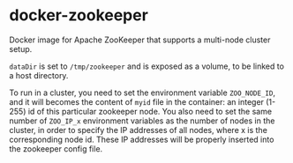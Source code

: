 docker-zookeeper
================

Docker image for Apache ZooKeeper that supports a multi-node cluster setup. 

`dataDir` is set to `/tmp/zookeeper` and is exposed as a volume, to be linked to a host directory. 

To run in a cluster, you need to set the environment variable `ZOO_NODE_ID`, and it will becomes the content of `myid` file in the container: an integer (1-255) id of this particular zookeeper node.  You also need to set the same number of `ZOO_IP_x` environment variables as the number of nodes in the cluster, in order to specify the IP addresses of all nodes, where x is the corresponding node id. These IP addresses will be properly inserted into the zookeeper config file. 

